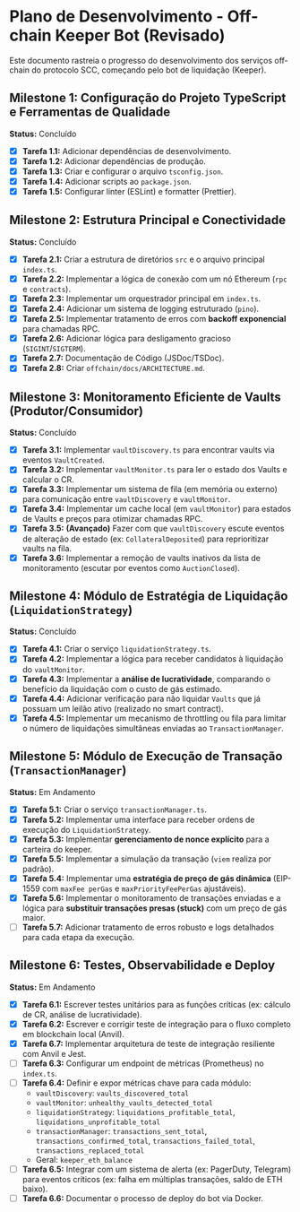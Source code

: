 # Plano de Desenvolvimento - Off-chain Keeper Bot (Revisado)

Este documento rastreia o progresso do desenvolvimento dos serviços off-chain do protocolo SCC, começando pelo bot de liquidação (Keeper).

## Milestone 1: Configuração do Projeto TypeScript e Ferramentas de Qualidade

**Status:** Concluído

-   [x] **Tarefa 1.1:** Adicionar dependências de desenvolvimento.
-   [x] **Tarefa 1.2:** Adicionar dependências de produção.
-   [x] **Tarefa 1.3:** Criar e configurar o arquivo `tsconfig.json`.
-   [x] **Tarefa 1.4:** Adicionar scripts ao `package.json`.
-   [x] **Tarefa 1.5:** Configurar linter (ESLint) e formatter (Prettier).

## Milestone 2: Estrutura Principal e Conectividade

**Status:** Concluído

-   [x] **Tarefa 2.1:** Criar a estrutura de diretórios `src` e o arquivo principal `index.ts`.
-   [x] **Tarefa 2.2:** Implementar a lógica de conexão com um nó Ethereum (`rpc` e `contracts`).
-   [x] **Tarefa 2.3:** Implementar um orquestrador principal em `index.ts`.
-   [x] **Tarefa 2.4:** Adicionar um sistema de logging estruturado (`pino`).
-   [x] **Tarefa 2.5:** Implementar tratamento de erros com **backoff exponencial** para chamadas RPC.
-   [x] **Tarefa 2.6:** Adicionar lógica para desligamento gracioso (`SIGINT`/`SIGTERM`).
-   [x] **Tarefa 2.7:** Documentação de Código (JSDoc/TSDoc).
-   [x] **Tarefa 2.8:** Criar `offchain/docs/ARCHITECTURE.md`.

## Milestone 3: Monitoramento Eficiente de Vaults (Produtor/Consumidor)

**Status:** Concluído

-   [x] **Tarefa 3.1:** Implementar `vaultDiscovery.ts` para encontrar vaults via eventos `VaultCreated`.
-   [x] **Tarefa 3.2:** Implementar `vaultMonitor.ts` para ler o estado dos Vaults e calcular o CR.
-   [x] **Tarefa 3.3:** Implementar um sistema de fila (em memória ou externo) para comunicação entre `vaultDiscovery` e `vaultMonitor`.
-   [x] **Tarefa 3.4:** Implementar um cache local (em `vaultMonitor`) para estados de Vaults e preços para otimizar chamadas RPC.
-   [x] **Tarefa 3.5:** **(Avançado)** Fazer com que `vaultDiscovery` escute eventos de alteração de estado (ex: `CollateralDeposited`) para reprioritizar vaults na fila.
-   [x] **Tarefa 3.6:** Implementar a remoção de vaults inativos da lista de monitoramento (escutar por eventos como `AuctionClosed`).

## Milestone 4: Módulo de Estratégia de Liquidação (`LiquidationStrategy`)

**Status:** Concluído

-   [x] **Tarefa 4.1:** Criar o serviço `liquidationStrategy.ts`.
-   [x] **Tarefa 4.2:** Implementar a lógica para receber candidatos à liquidação do `vaultMonitor`.
-   [x] **Tarefa 4.3:** Implementar a **análise de lucratividade**, comparando o benefício da liquidação com o custo de gás estimado.
-   [x] **Tarefa 4.4:** Adicionar verificação para não liquidar `Vaults` que já possuam um leilão ativo (realizado no smart contract).
-   [x] **Tarefa 4.5:** Implementar um mecanismo de throttling ou fila para limitar o número de liquidações simultâneas enviadas ao `TransactionManager`.

## Milestone 5: Módulo de Execução de Transação (`TransactionManager`)

**Status:** Em Andamento

-   [x] **Tarefa 5.1:** Criar o serviço `transactionManager.ts`.
-   [x] **Tarefa 5.2:** Implementar uma interface para receber ordens de execução do `LiquidationStrategy`.
-   [x] **Tarefa 5.3:** Implementar **gerenciamento de nonce explícito** para a carteira do keeper.
-   [x] **Tarefa 5.5:** Implementar a simulação da transação (`viem` realiza por padrão).
-   [x] **Tarefa 5.4:** Implementar uma **estratégia de preço de gás dinâmica** (EIP-1559 com `maxFee perGas` e `maxPriorityFeePerGas` ajustáveis).
-   [x] **Tarefa 5.6:** Implementar o monitoramento de transações enviadas e a lógica para **substituir transações presas (stuck)** com um preço de gás maior.
-   [ ] **Tarefa 5.7:** Adicionar tratamento de erros robusto e logs detalhados para cada etapa da execução.

## Milestone 6: Testes, Observabilidade e Deploy

**Status:** Em Andamento

-   [x] **Tarefa 6.1:** Escrever testes unitários para as funções críticas (ex: cálculo de CR, análise de lucratividade).
-   [x] **Tarefa 6.2:** Escrever e corrigir teste de integração para o fluxo completo em blockchain local (Anvil).
-   [x] **Tarefa 6.7:** Implementar arquitetura de teste de integração resiliente com Anvil e Jest.
-   [ ] **Tarefa 6.3:** Configurar um endpoint de métricas (Prometheus) no `index.ts`.
-   [ ] **Tarefa 6.4:** Definir e expor métricas chave para cada módulo:
    -   `vaultDiscovery`: `vaults_discovered_total`
    -   `vaultMonitor`: `unhealthy_vaults_detected_total`
    -   `liquidationStrategy`: `liquidations_profitable_total`, `liquidations_unprofitable_total`
    -   `transactionManager`: `transactions_sent_total`, `transactions_confirmed_total`, `transactions_failed_total`, `transactions_replaced_total`
    -   Geral: `keeper_eth_balance`
-   [ ] **Tarefa 6.5:** Integrar com um sistema de alerta (ex: PagerDuty, Telegram) para eventos críticos (ex: falha em múltiplas transações, saldo de ETH baixo).
-   [ ] **Tarefa 6.6:** Documentar o processo de deploy do bot via Docker.

